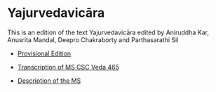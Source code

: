 ﻿# Yajurvedavicāra
This is an edition of the text Yajurvedavicāra edited by Aniruddha Kar, Anusrita Mandal, Deepro Chakraborty and Parthasarathi Sil


* [Provisional Edition](https://saktumiva.org/wiki/chakraborty/public/yajurvedavicara/yvvedition)

* [Transcription of MS CSC Veda 465](https://saktumiva.org/wiki/chakraborty/public/yajurvedavicara/yajurvedavicara)

* [Description of the MS](https://www.panditproject.org/entity/109938/manuscript)
